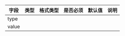 | 字段 | 类型 | 格式类型 | 是否必须 | 默认值 | 说明 |
|---|---|---|---|---|---|
| type |  |  |  |  |
| value |  |  |  |  |
